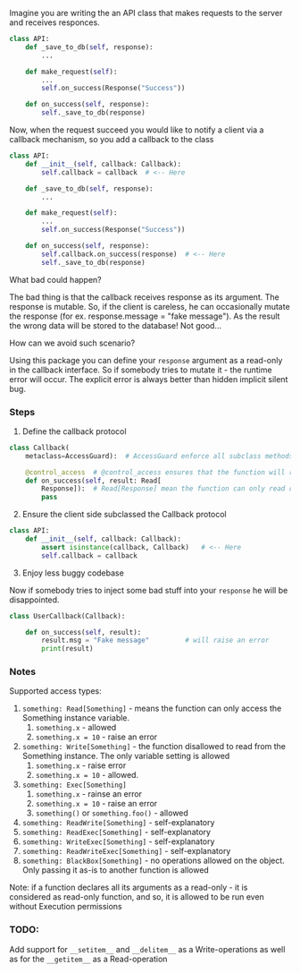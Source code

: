 Imagine you are writing the an API class that makes requests to the server and receives responces.

```python
class API:
    def _save_to_db(self, response):
        ...

    def make_request(self):
        ...
        self.on_success(Response("Success"))

    def on_success(self, response):
        self._save_to_db(response)
```

Now, when the request succeed you would like to notify a client via a callback mechanism, so you add a callback to the
class

```python
class API:
    def __init__(self, callback: Callback):
        self.callback = callback  # <-- Here

    def _save_to_db(self, response):
        ...

    def make_request(self):
        ...
        self.on_success(Response("Success"))

    def on_success(self, response):
        self.callback.on_success(response)  # <-- Here
        self._save_to_db(response)
```

What bad could happen?

The bad thing is that the callback receives response as its argument.
The response is mutable.
So, if the client is careless, he can occasionally mutate the response (for ex. response.message = "fake message").
As the result the wrong data will be stored to the database!
Not good...

How can we avoid such scenario?

Using this package you can define your `response` argument as a read-only in the callback interface.
So if somebody tries to mutate it - the runtime error will occur. The explicit error is always better than hidden
implicit silent bug.

### Steps

1. Define the callback protocol

```python
class Callback(
    metaclass=AccessGuard):  # AccessGuard enforce all subclass methods to have the same signature as the base ones 

    @control_access  # @control_access ensures that the function will raise an exception if someone tries to modify the argument marked by Read type
    def on_success(self, result: Read[
        Response]):  # Read[Response] mean the function can only read response attributes. There are also Write, Exec and other types available
        pass
```

2. Ensure the client side subclassed the Callback protocol

```python
class API:
    def __init__(self, callback: Callback):
        assert isinstance(callback, Callback)   # <-- Here
        self.callback = callback 
```

3. Enjoy less buggy codebase

Now if somebody tries to inject some bad stuff into your `response` he will be disappointed.

```python
class UserCallback(Callback):

    def on_success(self, result):
        result.msg = "Fake message"         # will raise an error
        print(result)
```

### Notes

Supported access types:

1. `something: Read[Something]` - means the function can only access the Something instance variable.
    1. `something.x` - allowed
    2. `something.x = 10` - raise an error
2. `something: Write[Something]` - the function disallowed to read from the Something instance. The only variable
   setting is allowed
    1. `something.x` - raise error
    2. `something.x = 10` - allowed.
3. `something: Exec[Something]`
    1. `something.x` - rainse an error
    2. `something.x = 10` - raise an error
    3. `something()` or `something.foo()` - allowed
4. `something: ReadWrite[Something]` - self-explanatory
5. `something: ReadExec[Something]` - self-explanatory
6. `something: WriteExec[Something]` - self-explanatory
7. `something: ReadWriteExec[Something]` - self-explanatory
8. `something: BlackBox[Something]` - no operations allowed on the object. Only passing it as-is to another function is
   allowed

Note: if a function declares all its arguments as a read-only - it is considered as read-only function, and so, it is
allowed to be run even without Execution permissions

### TODO:
Add support for `__setitem__` and `__delitem__` as a Write-operations as well as for the `__getitem__` as a Read-operation

